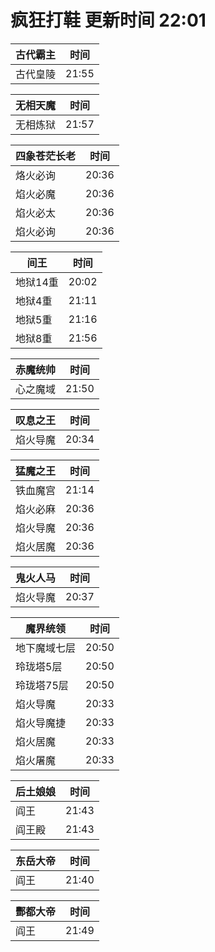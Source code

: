 # 疯狂打鞋 更新时间 22:01

| 古代霸主   | 时间    |
|--------|-------|
| 古代皇陵 | 21:55 |

| 无相天魔   | 时间    |
|--------|-------|
| 无相炼狱 | 21:57 |

| 四象苍茫长老   | 时间    |
|--------|-------|
| 烙火必询 | 20:36 |
| 焰火必魔 | 20:36 |
| 焰火必太 | 20:36 |
| 焰火必询 | 20:36 |

| 间王   | 时间    |
|--------|-------|
| 地狱14重 | 20:02 |
| 地狱4重 | 21:11 |
| 地狱5重 | 21:16 |
| 地狱8重 | 21:56 |

| 赤魔统帅   | 时间    |
|--------|-------|
| 心之魔域 | 21:50 |

| 叹息之王   | 时间    |
|--------|-------|
| 焰火导魔 | 20:34 |

| 猛魔之王   | 时间    |
|--------|-------|
| 铁血魔宫 | 21:14 |
| 焰火必麻 | 20:36 |
| 焰火导魔 | 20:36 |
| 焰火居魔 | 20:36 |

| 鬼火人马   | 时间    |
|--------|-------|
| 焰火导魔 | 20:37 |

| 魔界统领   | 时间    |
|--------|-------|
| 地下魔域七层 | 20:50 |
| 玲珑塔5层 | 20:50 |
| 玲珑塔75层 | 20:50 |
| 焰火导魔 | 20:33 |
| 焰火导魔捷 | 20:33 |
| 焰火居魔 | 20:33 |
| 焰火屠魔 | 20:33 |

| 后土娘娘   | 时间    |
|--------|-------|
| 阎王 | 21:43 |
| 阎王殿 | 21:43 |

| 东岳大帝   | 时间    |
|--------|-------|
| 阎王 | 21:40 |

| 酆都大帝   | 时间    |
|--------|-------|
| 阎王 | 21:49 |